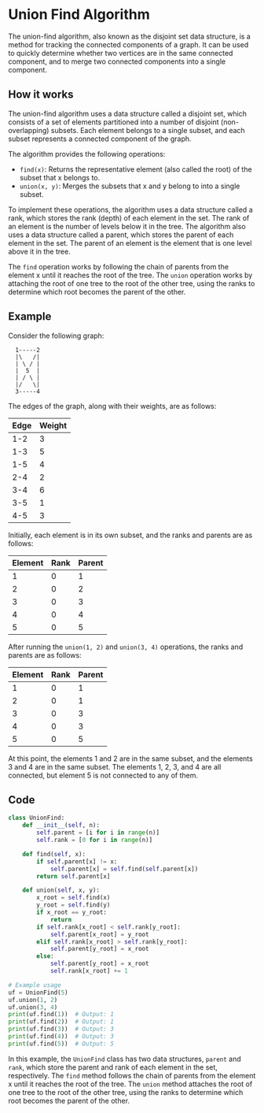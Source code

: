 # Union Find Algorithm

The union-find algorithm, also known as the disjoint set data structure, is a method for tracking the connected components of a graph. It can be used to quickly determine whether two vertices are in the same connected component, and to merge two connected components into a single component.

## How it works

The union-find algorithm uses a data structure called a disjoint set, which consists of a set of elements partitioned into a number of disjoint (non-overlapping) subsets. Each element belongs to a single subset, and each subset represents a connected component of the graph.

The algorithm provides the following operations:

- `find(x)`: Returns the representative element (also called the root) of the subset that x belongs to.
- `union(x, y)`: Merges the subsets that x and y belong to into a single subset.

To implement these operations, the algorithm uses a data structure called a rank, which stores the rank (depth) of each element in the set. The rank of an element is the number of levels below it in the tree. The algorithm also uses a data structure called a parent, which stores the parent of each element in the set. The parent of an element is the element that is one level above it in the tree.

The `find` operation works by following the chain of parents from the element x until it reaches the root of the tree. The `union` operation works by attaching the root of one tree to the root of the other tree, using the ranks to determine which root becomes the parent of the other.

## Example

Consider the following graph:

```
  1-----2
  |\   /|
  | \ / |
  |  5  |
  | / \ |
  |/   \|
  3-----4
```

The edges of the graph, along with their weights, are as follows:

| Edge | Weight |
| ---- | ------ |
| 1-2  | 3      |
| 1-3  | 5      |
| 1-5  | 4      |
| 2-4  | 2      |
| 3-4  | 6      |
| 3-5  | 1      |
| 4-5  | 3      |

Initially, each element is in its own subset, and the ranks and parents are as follows:

| Element | Rank | Parent |
| ------- | ---- | ------ |
| 1       | 0    | 1      |
| 2       | 0    | 2      |
| 3       | 0    | 3      |
| 4       | 0    | 4      |
| 5       | 0    | 5      |

After running the `union(1, 2)` and `union(3, 4)` operations, the ranks and parents are as follows:

| Element | Rank | Parent |
| ------- | ---- | ------ |
| 1       | 0    | 1      |
| 2       | 0    | 1      |
| 3       | 0    | 3      |
| 4       | 0    | 3      |
| 5       | 0    | 5      |

At this point, the elements 1 and 2 are in the same subset, and the elements 3 and 4 are in the same subset. The elements 1, 2, 3, and 4 are all connected, but element 5 is not connected to any of them.

## Code

```python
class UnionFind:
    def __init__(self, n):
        self.parent = [i for i in range(n)]
        self.rank = [0 for i in range(n)]

    def find(self, x):
        if self.parent[x] != x:
            self.parent[x] = self.find(self.parent[x])
        return self.parent[x]

    def union(self, x, y):
        x_root = self.find(x)
        y_root = self.find(y)
        if x_root == y_root:
            return
        if self.rank[x_root] < self.rank[y_root]:
            self.parent[x_root] = y_root
        elif self.rank[x_root] > self.rank[y_root]:
            self.parent[y_root] = x_root
        else:
            self.parent[y_root] = x_root
            self.rank[x_root] += 1

# Example usage
uf = UnionFind(5)
uf.union(1, 2)
uf.union(3, 4)
print(uf.find(1))  # Output: 1
print(uf.find(2))  # Output: 1
print(uf.find(3))  # Output: 3
print(uf.find(4))  # Output: 3
print(uf.find(5))  # Output: 5
```

In this example, the `UnionFind` class has two data structures, `parent` and `rank`, which store the parent and rank of each element in the set, respectively. The `find` method follows the chain of parents from the element x until it reaches the root of the tree. The `union` method attaches the root of one tree to the root of the other tree, using the ranks to determine which root becomes the parent of the other.